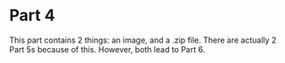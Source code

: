# Part 4
This part contains 2 things: an image, and a .zip file. There are actually 2 Part 5s because of this. However, both lead to Part 6.

